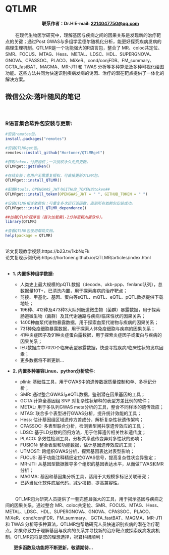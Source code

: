 # QTLMR

**&nbsp;&nbsp;&nbsp;&nbsp;&nbsp;&nbsp;&nbsp;&nbsp;&nbsp;&nbsp;&nbsp;&nbsp;&nbsp;&nbsp;&nbsp;&nbsp;&nbsp;&nbsp;&nbsp;&nbsp;&nbsp;&nbsp;&nbsp;&nbsp;&nbsp;&nbsp;&nbsp;&nbsp;&nbsp;&nbsp;&nbsp;&nbsp;&nbsp;&nbsp;&nbsp;联系作者：Dr.H E-mail: 2214047750@qq.com**
<br><br>
&nbsp;&nbsp;&nbsp;&nbsp;&nbsp;&nbsp;&nbsp;&nbsp;在现代生物医学研究中，理解基因与疾病之间的因果关系是发现新的治疗靶点的关键；通过Post GWAS与多组学孟德尔随机化分析，能更好探究疾病发病的病理生理机制。QTLMR是一个功能强大的R语言包，整合了 MR、coloc共定位、SMR、FOCUS、MTAG、Hess、METAL、LDSC、HDL、SUPERGNOVA、GNOVA、CPASSOC、PLACO、MiXeR、cond/conjFDR、FM_summary、
GCTA_fastBAT、MAGMA、MR-JTI 和 TWAS 分析等多种算法及多种可视化绘图功能。这些方法共同为快速识别疾病发病的诱因、治疗的潜在靶点提供了一体化的解决方案。
<br>

## 微信公众:落叶随风的笔记

<br>

### R语言集合软件包安装与更新:
```r
#安装remotes包。
install.packages("remotes")

#安装QTLMRget包。
remotes::install_github("Hortoner/QTLMRget")

#获取token，付费授权；一次授权永久免费更新。
QTLMRget::getToken()

#在线安装；老用户无需重复授权，可直接更新QTLMR包。
QTLMRget::install_QTLMR()

#配置Rtools、OPENGWAS_JWT与GITHUB_TOKEN的token##
QTLMRget::install_token(OPENGWAS_JWT = " ", GITHUB_TOKEN = " ")

#安装QTLMR相关依赖包；可重复多次运行该函数，直到所有依赖包安装成功。
QTLMRget::install_QTLMR_dependence()

##加载QTLMR程序包（首次加载需1-2分钟更新内置软件）。
library(QTLMR)

#查看QTLMR包使用帮助文档。
help(package = QTLMR)
```

<br>
论文复现教学视频:https://b23.tv/1kbNqFk
<br>
论文复现示例代码:https://hortoner.github.io/QTLMR/articles/index.html
<br><br>



-  **1. 内置多种组学数据:**

    -   人类史上最大规模的pQTL数据（decode、ukb-ppp、fenland队列），总数据量10T+，已清洗内置，用于探索疾病的治疗靶点；
    -   剪接、甲基化、基因、蛋白等sQTL、mQTL、eQTL、pQTL数据提供下载地址；
    -   196种、412种及473种3大队列肠道微生物（菌群）暴露数据，用于探索肠道微生物（菌群）及其代谢通路与疾病/临床性状的因果关系；
    -   1400种血浆代谢物暴露数据，用于探索血浆代谢物与疾病的因果关系；
    -   731种免疫细胞暴露数据，用于探索人体免疫细胞与疾病的因果关系；
    -   41种炎症因子及91种炎症蛋白露数据，用于探索炎症因子或蛋白与疾病的因果关系；
    -   IEU数据库中7020个临床表型暴露数据，快速寻找疾病/临床性状的发病因素；
    -   更多数据将不断更新...
    

-  **2. 内置多种兼容Linux、python分析软件:**

    -   plink: 基础性工具，用于GWAS中的遗传数据质量控制和单、多标记分析；
    -   SMR: 通过整合GWAS与eQTL数据，鉴别潜在因果基因的工具；
    -   GCTA:计算全基因组 SNP 对复杂性状解释的表型方差比例的软件；
    -   METAL: 用于多队列GWAS meta分析的工具，整合不同样本的遗传效应；
    -   MTAG: 联合多个表型进行GWAS分析，提升统计效能的工具；
    -   Hess: 估计基因组区域遗传方差成分，解析复杂性状遗传架构；
    -   CPASSOC: 多表型联合分析，检测表型间共享遗传效应的工具；
    -   LDSC: 基于LD分数的回归方法，用于估算遗传相关性和遗传度；
    -   PLACO: 多效性检测工具，分析共享遗传变异对多性状的影响；
    -   FUSION: 整合表型和功能数据，估计基因遗传效应的工具；
    -   UTMOST: 跨组织GWAS分析，探索基因表达对表型影响；
    -   FUCUS: 基于功能注释精细定位GWAS信号，提高复杂性状变异鉴定；
    -   MR-JTI: 从基因型数据推导多个组织的基因表达水平，从而做TWAS和MR分析；
    -   MAGMA: 基因和基因集分析工具，适用于大规模多标记关联研究；
    -   已适当优化软件底层代码，减少报错，提高兼容性。
    
    
    
<br>
&nbsp;&nbsp;&nbsp;&nbsp;&nbsp;&nbsp;&nbsp;&nbsp;QTLMR包为研究人员提供了一套完整且强大的工具，用于揭示基因与疾病之间的因果关系。通过整合 MR、coloc共定位、SMR、FOCUS、MTAG、Hess、METAL、LDSC、HDL、SUPERGNOVA、GNOVA、CPASSOC、PLACO、MiXeR、cond/conjFDR、FM_summary、
GCTA_fastBAT、MAGMA、MR-JTI 和 TWAS 分析等多种算法，QTLMR包帮助研究人员快速识别疾病的潜在治疗靶点。如果你致力于理解基因与疾病的关系并寻找新的治疗靶点或探索疾病发病机制，QTLMR包将是您的理想选择，祝君科研顺利！
<br>

**&nbsp;&nbsp;&nbsp;&nbsp;&nbsp;&nbsp;&nbsp;&nbsp;更多函数及功能将不断更新，敬请期待...**
